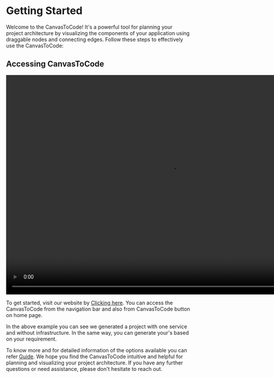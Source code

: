 # Getting Started
Welcome to the CanvasToCode! It's a powerful tool for planning your project architecture by visualizing the components of your application using draggable nodes and connecting edges. Follow these steps to effectively use the CanvasToCode:

## Accessing CanvasToCode
<video controls width="900" height="600">
  <source src="/videos/getting-started.mp4" type="video/mp4"></source>
</video>

To get started, visit our website by [Clicking here](https://app.wedaa.tech). You can access the CanvasToCode from the navigation bar and also from CanvasToCode button on home page.

In the above example you can see we generated a project with one service and without infrastructure. In the same way, you can generate your's based on your requirement.

To know more and for detailed information of the options available you can refer [Guide](/docs/guide/introduction/).
We hope you find the CanvasToCode intuitive and helpful for planning and visualizing your project architecture. If you have any further questions or need assistance, please don't hesitate to reach out.